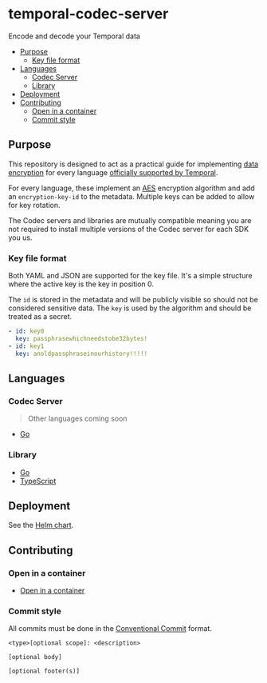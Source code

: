 # temporal-codec-server

Encode and decode your Temporal data

<!-- toc -->

* [Purpose](#purpose)
  * [Key file format](#key-file-format)
* [Languages](#languages)
  * [Codec Server](#codec-server)
  * [Library](#library)
* [Deployment](#deployment)
* [Contributing](#contributing)
  * [Open in a container](#open-in-a-container)
  * [Commit style](#commit-style)

<!-- Regenerate with "pre-commit run -a markdown-toc" -->

<!-- tocstop -->

## Purpose

This repository is designed to act as a practical guide for implementing
[data encryption](https://docs.temporal.io/production-deployment/data-encryption)
for every language [officially supported by Temporal](https://docs.temporal.io/encyclopedia/temporal-sdks#official-sdks).

For every language, these implement an [AES](https://en.wikipedia.org/wiki/Advanced_Encryption_Standard)
encryption algorithm and add an `encryption-key-id` to the metadata. Multiple
keys can be added to allow for key rotation.

The Codec servers and libraries are mutually compatible meaning you are not
required to install multiple versions of the Codec server for each SDK you us.

### Key file format

Both YAML and JSON are supported for the key file. It's a simple structure where
the active key is the key in position 0.

The `id` is stored in the metadata and will be publicly visible so should not be
considered sensitive data. The `key` is used by the algorithm and should be
treated as a secret.

```yaml
- id: key0
  key: passphrasewhichneedstobe32bytes!
- id: key1
  key: anoldpassphraseinourhistory!!!!!
```

## Languages

### Codec Server

> Other languages coming soon

* [Go](./apps/golang)

### Library

* [Go](./packages/golang)
* [TypeScript](./packages/typescript)

## Deployment

See the [Helm chart](./charts/temporal-codec-server).

## Contributing

### Open in a container

* [Open in a container](https://code.visualstudio.com/docs/devcontainers/containers)

### Commit style

All commits must be done in the [Conventional Commit](https://www.conventionalcommits.org)
format.

```git
<type>[optional scope]: <description>

[optional body]

[optional footer(s)]
```
